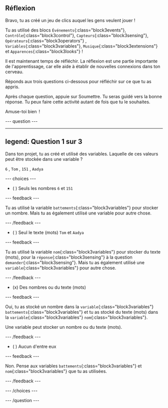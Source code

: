## Réflexion

Bravo, tu as créé un jeu de clics auquel les gens veulent jouer !

Tu as utilisé des blocs `Événements`{:class="block3events"}, `Contrôle`{:class="block3control"}, `Capteurs`{:class="block3sensing"}, `Opérateurs`{:class="block3operators"} , `Variables`{:class="block3variables"}, `Musique`{:class="block3extensions"} et `Apparences`{:class="block3looks"} !

Il est maintenant temps de réfléchir. La réflexion est une partie importante de l'apprentissage, car elle aide à établir de nouvelles connexions dans ton cerveau.

Réponds aux trois questions ci-dessous pour réfléchir sur ce que tu as appris.

Après chaque question, appuie sur Soumettre. Tu seras guidé vers la bonne réponse. Tu peux faire cette activité autant de fois que tu le souhaites.

Amuse-toi bien  !

--- question ---

---
legend: Question 1 sur 3
---

Dans ton projet, tu as créé et utilisé des variables. Laquelle de ces valeurs peut être stockée dans une variable ?

`6` , `Tom` , `151` , `Aadya`

--- choices ---

- ( ) Seuls les nombres `6` et `151`

 --- feedback ---

 Tu as utilisé la variable `battements`{:class="block3variables"} pour stocker un nombre. Mais tu as également utilisé une variable pour autre chose.

 --- /feedback ---

- ( ) Seul le texte (mots) `Tom` et `Aadya`

 --- feedback ---

 Tu as utilisé la variable `nom`{:class="block3variables"} pour stocker du texte (mots), pour la `réponse`{:class="block3sensing"} à la question `demander`{:class="block3sensing"}. Mais tu as également utilisé une `variable`{:class="block3variables"} pour autre chose.

 --- /feedback ---

- (x) Des nombres ou du texte (mots)

 --- feedback ---

 Oui, tu as stocké un nombre dans la `variable`{:class="block3variables"} `battements`{:class="block3variables"} et tu as stocké du texte (mots) dans la `variable`{:class="block3variables"} `nom`{:class="block3variables"}.

 Une variable peut stocker un nombre ou du texte (mots).

 --- /feedback ---

- ( ) Aucun d'entre eux

 --- feedback ---

Non. Pense aux variables `battements`{:class="block3variables"} et `nom`{:class="block3variables"} que tu as utilisées.

 --- /feedback ---

--- /choices ---

--- /question ---
